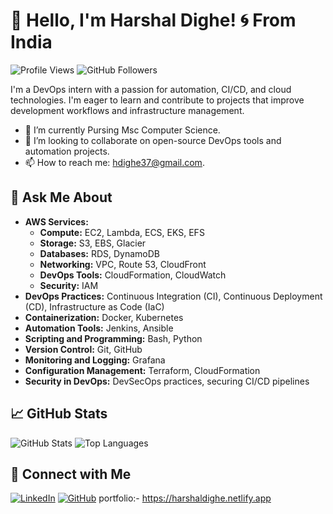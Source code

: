# 👋 Hello, I'm Harshal Dighe! 🌀 From India

![Profile Views](https://komarev.com/ghpvc/?username=HarshalDighe&style=flat-square)
![GitHub Followers](https://img.shields.io/github/followers/HarshalDighe?style=social)

I'm a DevOps intern with a passion for automation, CI/CD, and cloud technologies. I'm eager to learn and contribute to projects that improve development workflows and infrastructure management.

- 🌱 I’m currently Pursing Msc Computer Science.
- 👯 I’m looking to collaborate on open-source DevOps tools and automation projects.
- 📫 How to reach me: hdighe37@gmail.com.

## 🤔 Ask Me About

- **AWS Services:**
  - **Compute:** EC2, Lambda, ECS, EKS, EFS
  - **Storage:** S3, EBS, Glacier
  - **Databases:** RDS, DynamoDB
  - **Networking:** VPC, Route 53, CloudFront
  - **DevOps Tools:** CloudFormation, CloudWatch
  - **Security:** IAM
- **DevOps Practices:** Continuous Integration (CI), Continuous Deployment (CD), Infrastructure as Code (IaC)
- **Containerization:** Docker, Kubernetes
- **Automation Tools:** Jenkins, Ansible
- **Scripting and Programming:** Bash, Python
- **Version Control:** Git, GitHub
- **Monitoring and Logging:** Grafana
- **Configuration Management:** Terraform, CloudFormation
- **Security in DevOps:** DevSecOps practices, securing CI/CD pipelines


## 📈 GitHub Stats

![GitHub Stats](https://github-readme-stats.vercel.app/api?username=HarshalDighe&show_icons=true&theme=dark)
![Top Languages](https://github-readme-stats.vercel.app/api/top-langs/?username=HarshalDighe&layout=compact&theme=dark)

## 🔗 Connect with Me

[![LinkedIn](https://img.shields.io/badge/LinkedIn-blue?style=flat&logo=linkedin&logoColor=white)](www.linkedin.com/in/harshal-dighe)
[![GitHub](https://img.shields.io/badge/GitHub-black?style=flat&logo=github&logoColor=white)](https://github.com/HarshalDighe)
portfolio:- https://harshaldighe.netlify.app


